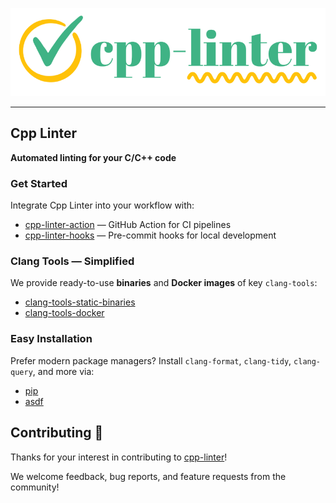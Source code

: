<p align="center">
    <img src="/assets/readme-banner-small.png" width="512" height="141" alt="cpp-linter_brand_logo" />
</p>

---

## Cpp Linter

**Automated linting for your C/C++ code**

### Get Started

Integrate Cpp Linter into your workflow with:

* [cpp-linter-action](https://github.com/cpp-linter/cpp-linter-action) — GitHub Action for CI pipelines
* [cpp-linter-hooks](https://github.com/cpp-linter/cpp-linter-hooks) — Pre-commit hooks for local development

### Clang Tools — Simplified

We provide ready-to-use **binaries** and **Docker images** of key `clang-tools`:

* [clang-tools-static-binaries](https://github.com/cpp-linter/clang-tools-static-binaries)
* [clang-tools-docker](https://github.com/cpp-linter/clang-tools-docker) 

### Easy Installation

Prefer modern package managers? Install `clang-format`, `clang-tidy`, `clang-query`, and more via:

* [pip](https://github.com/cpp-linter/clang-tools-pip)
* [asdf](https://github.com/cpp-linter/asdf-clang-tools)

## Contributing 💪

Thanks for your interest in contributing to [cpp-linter](https://github.com/cpp-linter)!

We welcome feedback, bug reports, and feature requests from the community!
